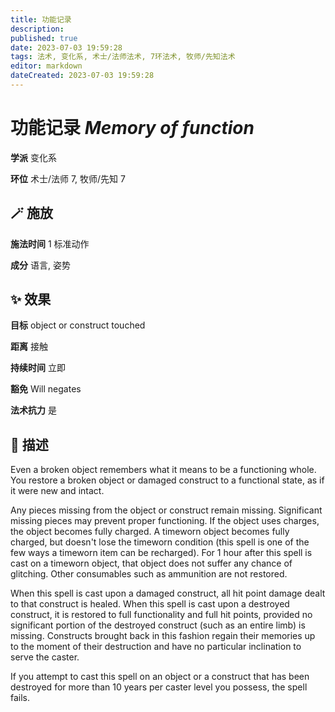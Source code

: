 ```yaml
---
title: 功能记录
description: 
published: true
date: 2023-07-03 19:59:28
tags: 法术, 变化系, 术士/法师法术, 7环法术, 牧师/先知法术
editor: markdown
dateCreated: 2023-07-03 19:59:28
---
```


# **功能记录** *Memory of function*

**学派** 变化系 

**环位** 术士/法师 7, 牧师/先知 7

## 🪄 施放

**施法时间** 1 标准动作

**成分** 语言, 姿势

## ✨ 效果 

**目标** object or construct touched 

**距离** 接触  

**持续时间** 立即 

**豁免** Will negates

**法术抗力** 是

## 📖 描述

Even a broken object remembers what it means to be a functioning whole. You restore a broken object or damaged construct to a functional state, as if it were new and intact.

Any pieces missing from the object or construct remain missing. Significant missing pieces may prevent proper functioning. If the object uses charges, the object becomes fully charged. A timeworn object becomes fully charged, but doesn't lose the timeworn condition (this spell is one of the few ways a timeworn item can be recharged). For 1 hour after this spell is cast on a timeworn object, that object does not suffer any chance of glitching. Other consumables such as ammunition are not restored.

When this spell is cast upon a damaged construct, all hit point damage dealt to that construct is healed. When this spell is cast upon a destroyed construct, it is restored to full functionality and full hit points, provided no significant portion of the destroyed construct (such as an entire limb) is missing. Constructs brought back in this fashion regain their memories up to the moment of their destruction and have no particular inclination to serve the caster.

If you attempt to cast this spell on an object or a construct that has been destroyed for more than 10 years per caster level you possess, the spell fails.
    